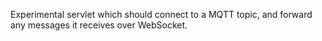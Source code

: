 Experimental servlet which should connect to a MQTT topic, and forward any messages it receives over WebSocket.